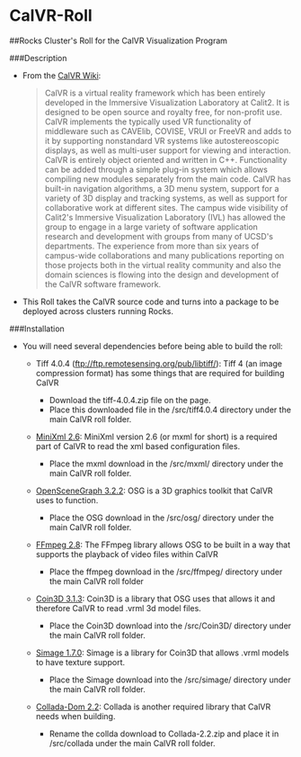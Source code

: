 # CalVR-Roll
##Rocks Cluster's Roll for the CalVR Visualization Program

###Description

 *  From the [CalVR Wiki](http://ivl.calit2.net/wiki/index.php/CalVR):

	> CalVR is a virtual reality framework which has been entirely developed in the Immersive Visualization Laboratory at Calit2. It is designed to be open source and royalty free, for non-profit use. CalVR implements the typically used VR functionality of middleware such as CAVElib, COVISE, VRUI or FreeVR and adds to it by supporting nonstandard VR systems like autostereoscopic displays, as well as multi-user support for viewing and interaction. CalVR is entirely object oriented and written in C++. Functionality can be added through a simple plug-in system which allows compiling new modules separately from the main code. CalVR has built-in navigation algorithms, a 3D menu system, support for a variety of 3D display and tracking systems, as well as support for collaborative work at different sites. The campus wide visibility of Calit2's Immersive Visualization Laboratory (IVL) has allowed the group to engage in a large variety of software application research and development with groups from many of UCSD's departments. The experience from more than six years of campus-wide collaborations and many publications reporting on those projects both in the virtual reality community and also the domain sciences is flowing into the design and development of the CalVR software framework. 

 * This Roll takes the CalVR source code and turns into a package to be deployed across clusters running Rocks.

###Installation

 * You will need several dependencies before being able to build the roll:
  
   * Tiff 4.0.4 (ftp://ftp.remotesensing.org/pub/libtiff/): Tiff 4 (an image compression format) has some things that are required for building CalVR
     - Download the tiff-4.0.4.zip file on the page.
     - Place this downloaded file in the /src/tiff4.0.4 directory under the main CalVR roll folder.

   * [MiniXml 2.6](http://www.msweet.org/files/project3/mxml-2.6.tar.gz): MiniXml version 2.6 (or mxml for short) is a required part of CalVR to read the xml based configuration files.
     - Place the mxml download in the /src/mxml/ directory under the main CalVR roll folder.

   * [OpenSceneGraph 3.2.2](http://trac.openscenegraph.org/downloads/developer_releases/OpenSceneGraph-3.2.2.zip): OSG is a 3D graphics toolkit that CalVR uses to function.
     - Place the OSG download in the /src/osg/ directory under the main CalVR roll folder.

   * [FFmpeg 2.8](http://ffmpeg.org/releases/ffmpeg-2.8.tar.bz2): The FFmpeg library allows OSG to be built in a way that supports the playback of video files within CalVR
     - Place the ffmpeg download in the /src/ffmpeg/ directory under the main CalVR roll folder

   * [Coin3D 3.1.3](https://bitbucket.org/Coin3D/coin/downloads/Coin-3.1.3.zip): Coin3D is a library that OSG uses that allows it and therefore CalVR to read .vrml 3d model files.
     - Place the Coin3D download into the /src/Coin3D/ directory under the main CalVR roll folder.

   * [Simage 1.7.0](https://bitbucket.org/Coin3D/coin/downloads/simage-1.7.0.zip): Simage is a library for Coin3D that allows .vrml models to have texture support.
     - Place the Simage download into the /src/simage/ directory under the main CalVR roll folder.
   
   * [Collada-Dom 2.2](http://sourceforge.net/projects/collada-dom/files/Collada%20DOM/Collada%20DOM%202.2/Collada%20DOM%202.2.zip/download): Collada is another required library that CalVR needs when building.
     - Rename the collda download to Collada-2.2.zip and place it in /src/collada under the main CalVR roll folder. 
